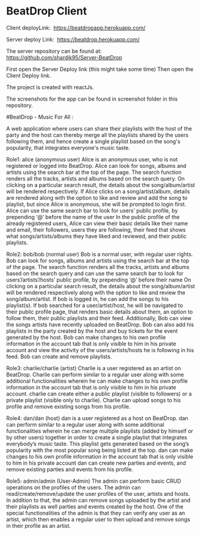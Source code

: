 # BeatDrop Client 

Client deployLink: 
https://beatdropapp.herokuapp.com/

Server deploy Link: 
https://beatdrop.herokuapp.com/

The server repository can be found at: 
https://github.com/shardik95/Server-BeatDrop

First open the Server Deploy link (this might take some time)
Then open the Client Deploy link. 

The project is created with reactJs.

The screenshots for the app can be found in screenshot folder in this repository.

#BeatDrop - Music For All : 

A web application where users can share their playlists with the host of the party and the host can thereby merge all the playlists shared by the users following them, and hence create a single playlist based on the song's popularity, that integrates everyone's music taste.


Role1: alice (anonymous user)
Alice is an anonymous user, who is not registered or logged into BeatDrop.
Alice can look for songs, albums and artists using the search bar at the top of the page.
The search function renders all the tracks, artists and albums based on the search query.
On clicking on a particular search result, the details about the song/album/artist will be rendered respectively.
If Alice clicks on a song/artist/album, details are rendered along with the option to like and review and add the song to playlist, but since Alice is anonymous, she will be prompted to login first.
Alice can use the same search bar to look for users’ public profile, by prepending ‘@’ before the name of the user
In the public profile of the already registered users, Alice can view their basic details like their name and email, their followers, users they are following, their feed that shows what songs/artists/albums they have liked and reviewed, and their public playlists. 



Role2: bob/bob (normal user)
Bob is a normal user, with regular user rights.
Bob can look for songs, albums and artists using the search bar at the top of the page.
The search function renders all the tracks, artists and albums based on the search query and can use the same search bar to look for users’/artists’/hosts’ public profile, by prepending ‘@’ before their name
On clicking on a particular search result, the details about the song/album/artist will be rendered respectively along with the option to like and review the song/album/artist. 
If bob is logged in, he can add the songs to his playlist(s).
If bob searched for a user/artist/host, he will be navigated to their public profile page, that renders basic details about them, an option to follow them, their public playlists and their feed. Additionally, Bob can view the songs artists have recently uploaded on BeatDrop. Bob can also add his playlists in the party created by the host and buy tickets for the event generated by the host.
Bob can make changes to his own profile information in the account tab that is only visible to him in his private account and view the activity of the users/artists/hosts he is following in his feed. Bob can create and remove playlists. 



Role3: charlie/charlie (artist)
Charlie is a user registered as an artist on BeatDrop.
Charlie can perform similar to a regular user along with some additional functionalities wherein he can make changes to his own profile information in the account tab that is only visible to him in his private account. charlie can create either a public playlist (visible to followers) or a private playlist (visible only to charlie). Charlie can upload songs to his profile and remove existing songs from his profile.



Role4: dan/dan (host)
dan is a user registered as a host on BeatDrop.
dan can perform similar to a regular user along with some additional functionalities wherein he can merge multiple playlists (added by himself or by other users) together in order to create a single playlist that integrates everybody’s music taste. This playlist gets generated based on the song’s popularity with the most popular song being listed at the top.
dan can make changes to his own profile information in the account tab that is only visible to him in his private account dan can create new parties and events, and remove existing parties and events from his profile.



Role5: admin/admin (User-Admin)
The admin can perform basic CRUD operations on the profiles of the users. The admin can read/create/remove/update the user profiles of the user, artists and hosts. In addition to that, the admin can remove songs uploaded by the artist and their playlists as well parties and events created by the host. One of the special functionalities of the admin is that they can verify any user as an artist, which then enables a regular user to then upload and remove songs in their profile as an artist.



